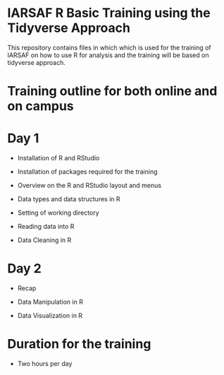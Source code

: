 # IARSAF R Basic Training using the Tidyverse Approach
 This repository contains files in which which is used for the training of IARSAF on how to use R for analysis and the training will be based on tidyverse approach.

# Training outline for both online and on campus

# Day 1

- Installation of R and RStudio

- Installation of packages required for the training

- Overview on the R and RStudio layout and menus

- Data types and data structures in R

- Setting of working directory

- Reading data into R 

- Data Cleaning in R

# Day 2

- Recap

- Data Manipulation in R 

- Data Visualization in R


# Duration for the training

- Two hours per day
